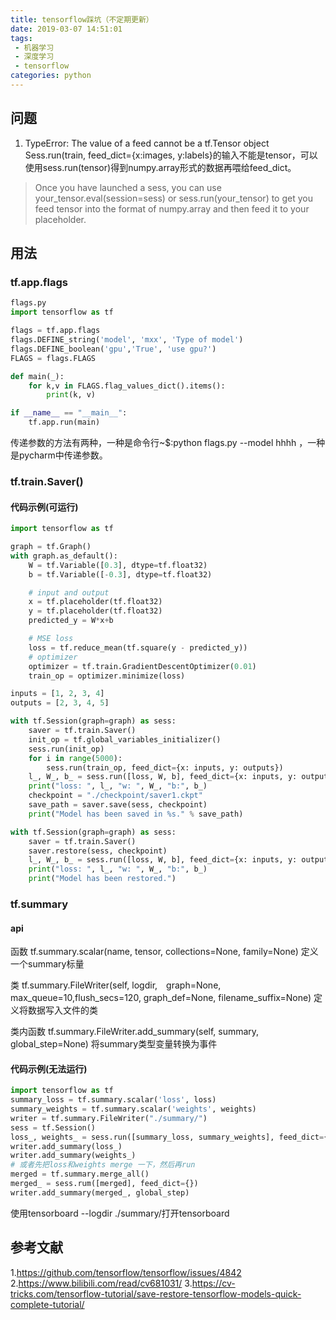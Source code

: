 ```yaml
---
title: tensorflow踩坑（不定期更新）
date: 2019-03-07 14:51:01
tags:
 - 机器学习
 - 深度学习
 - tensorflow
categories: python
---
```



## 问题
1. TypeError: The value of a feed cannot be a tf.Tensor object
Sess.run(train, feed_dict={x:images, y:labels}的输入不能是tensor，可以使用sess.run(tensor)得到numpy.array形式的数据再喂给feed_dict。
> Once you have launched a sess, you can use your_tensor.eval(session=sess) or sess.run(your_tensor) to get you feed tensor into the format of numpy.array and then feed it to your placeholder.

## 用法
### tf.app.flags
``` python
flags.py
import tensorflow as tf

flags = tf.app.flags
flags.DEFINE_string('model', 'mxx', 'Type of model')
flags.DEFINE_boolean('gpu','True', 'use gpu?')
FLAGS = flags.FLAGS

def main(_):
    for k,v in FLAGS.flag_values_dict().items():
        print(k, v)

if __name__ == "__main__":
    tf.app.run(main)
```
传递参数的方法有两种，一种是命令行~$:python flags.py --model hhhh ，一种是pycharm中传递参数。

### tf.train.Saver()
#### 代码示例(可运行)
``` python
import tensorflow as tf

graph = tf.Graph()
with graph.as_default():
    W = tf.Variable([0.3], dtype=tf.float32)
    b = tf.Variable([-0.3], dtype=tf.float32)

    # input and output
    x = tf.placeholder(tf.float32)
    y = tf.placeholder(tf.float32)
    predicted_y = W*x+b

    # MSE loss
    loss = tf.reduce_mean(tf.square(y - predicted_y))
    # optimizer
    optimizer = tf.train.GradientDescentOptimizer(0.01)
    train_op = optimizer.minimize(loss)

inputs = [1, 2, 3, 4]
outputs = [2, 3, 4, 5]

with tf.Session(graph=graph) as sess:
    saver = tf.train.Saver()
    init_op = tf.global_variables_initializer()
    sess.run(init_op)
    for i in range(5000):
        sess.run(train_op, feed_dict={x: inputs, y: outputs})
    l_, W_, b_ = sess.run([loss, W, b], feed_dict={x: inputs, y: outputs})
    print("loss: ", l_, "w: ", W_, "b:", b_)
    checkpoint = "./checkpoint/saver1.ckpt"
    save_path = saver.save(sess, checkpoint)
    print("Model has been saved in %s." % save_path)

with tf.Session(graph=graph) as sess:
    saver = tf.train.Saver()
    saver.restore(sess, checkpoint)
    l_, W_, b_ = sess.run([loss, W, b], feed_dict={x: inputs, y: outputs})
    print("loss: ", l_, "w: ", W_, "b:", b_)
    print("Model has been restored.")
```

### tf.summary
#### api
函数
tf.summary.scalar(name, tensor, collections=None, family=None)
定义一个summary标量

类
tf.summary.FileWriter(self, logdir,　graph=None, max_queue=10,flush_secs=120, graph_def=None, filename_suffix=None)
定义将数据写入文件的类

类内函数
tf.summary.FileWriter.add_summary(self, summary, global_step=None)
将summary类型变量转换为事件 


#### 代码示例(无法运行)
``` python
import tensorflow as tf
summary_loss = tf.summary.scalar('loss', loss)
summary_weights = tf.summary.scalar('weights', weights)
writer = tf.summary.FileWriter("./summary/")
sess = tf.Session()
loss_, weights_ = sess.run([summary_loss, summary_weights], feed_dict={})
writer.add_summary(loss_)
writer.add_summary(weights_)
# 或者先把loss和weights merge 一下，然后再run
merged = tf.summary.merge_all()
merged_ = sess.rum([merged], feed_dict={})
writer.add_summary(merged_, global_step)
```

使用tensorboard --logdir ./summary/打开tensorboard

## 参考文献
1.https://github.com/tensorflow/tensorflow/issues/4842
2.https://www.bilibili.com/read/cv681031/
3.https://cv-tricks.com/tensorflow-tutorial/save-restore-tensorflow-models-quick-complete-tutorial/
